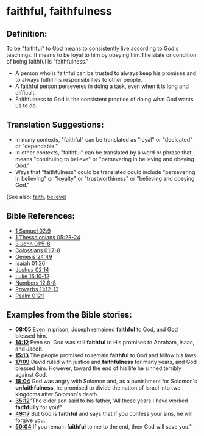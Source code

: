 # faithful, faithfulness #

## Definition: ##

To be "faithful" to God means to consistently live according to God's teachings. It means to be loyal to him by obeying him.The state or condition of being faithful is "faithfulness."

* A person who is faithful can be trusted to always keep his promises and to always fulfill his responsibilities to other people.
* A faithful person perseveres in doing a task, even when it is long and difficult.
* Faithfulness to God is the consistent practice of doing what God wants us to do.

## Translation Suggestions: ##

* In many contexts, "faithful" can be translated as "loyal" or "dedicated" or "dependable."
* In other contexts, "faithful" can be translated by a word or phrase that means "continuing to believe" or "persevering in believing and obeying God."
* Ways that "faithfulness" could be translated could include "persevering in believing" or "loyalty" or "trustworthiness" or "believing and obeying God."

(See also: [faith](../kt/faith.md), [believe](../kt/believe.md))

## Bible References: ##

* [1 Samuel 02:9](en/tn/1sa/help/02/09)
* [1 Thessalonians 05:23-24](en/tn/1th/help/05/23)
* [3 John 01:5-8](en/tn/3jn/help/01/05)
* [Colossians 01:7-8](en/tn/col/help/01/07)
* [Genesis 24:49](en/tn/gen/help/24/49)
* [Isaiah 01:26](en/tn/isa/help/01/26)
* [Joshua 02:14](en/tn/jos/help/02/14)
* [Luke 16:10-12](en/tn/luk/help/16/10)
* [Numbers 12:6-8](en/tn/num/help/12/06)
* [Proverbs 11:12-13](en/tn/pro/help/11/12)
* [Psalm 012:1](en/tn/psa/help/12/01)

## Examples from the Bible stories: ##

* __[08:05](en/tn/obs/help/08/05)__ Even in prison, Joseph remained __faithful__  to God, and God blessed him.
* __[14:12](en/tn/obs/help/14/12)__ Even so, God was still __faithful__  to His promises to Abraham, Isaac, and Jacob.
* __[15:13](en/tn/obs/help/15/13)__ The people promised to remain __faithful__  to God and follow his laws.
* __[17:09](en/tn/obs/help/17/09)__ David ruled with justice and __faithfulness__  for many years, and God blessed him. However, toward the end of his life he sinned terribly against God.
* __[18:04](en/tn/obs/help/18/04)__ God was angry with Solomon and, as a punishment for Solomon's __unfaithfulness__, he promised to divide the nation of Israel into two kingdoms after Solomon's death.
* __[35:12](en/tn/obs/help/35/12)__"The older son said to his father, 'All these years I have worked __faithfully__  for you!"
* __[49:17](en/tn/obs/help/49/17)__ But God is __faithful__  and says that if you confess your sins, he will forgive you.
* __[50:04](en/tn/obs/help/50/04)__ If you remain __faithful__  to me to the end, then God will save you."